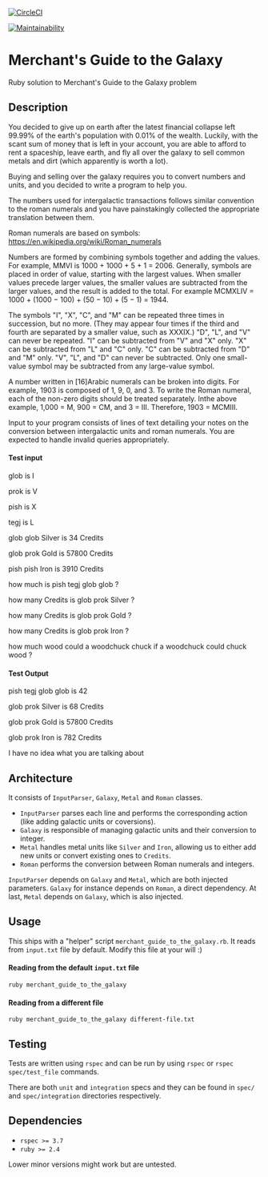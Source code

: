 [![CircleCI](https://circleci.com/gh/feliperoveran/merchant-guide-to-the-galaxy/tree/master.svg?style=shield)](https://circleci.com/gh/feliperoveran/merchant-guide-to-the-galaxy/tree/master)

[![Maintainability](https://api.codeclimate.com/v1/badges/6b8286f59cf1a43bf0d5/maintainability)](https://codeclimate.com/github/feliperoveran/merchant-guide-to-the-galaxy/maintainability)

# Merchant's Guide to the Galaxy

Ruby solution to Merchant's Guide to the Galaxy problem

## Description

You decided to give up on earth after the latest financial collapse left 99.99% of the earth's
population with 0.01% of the wealth. Luckily, with the scant sum of money that is left in your
account, you are able to afford to rent a spaceship, leave earth, and fly all over the galaxy to sell
common metals and dirt (which apparently is worth a lot).

Buying and selling over the galaxy requires you to convert numbers and units, and you decided
to write a program to help you.

The numbers used for intergalactic transactions follows similar convention to the roman
numerals and you have painstakingly collected the appropriate translation between them.

Roman numerals are based on symbols: https://en.wikipedia.org/wiki/Roman_numerals

Numbers are formed by combining symbols together and adding the values. For example, MMVI
is 1000 + 1000 + 5 + 1 = 2006. Generally, symbols are placed in order of value, starting with the
largest values. When smaller values precede larger values, the smaller values are subtracted
from the larger values, and the result is added to the total. For example MCMXLIV = 1000 +
(1000 − 100) + (50 − 10) + (5 − 1) = 1944.

The symbols "I", "X", "C", and "M" can be repeated three times in succession, but no more. (They
may appear four times if the third and fourth are separated by a smaller value, such as XXXIX.)
"D", "L", and "V" can never be repeated.
"I" can be subtracted from "V" and "X" only. "X" can be subtracted from "L" and "C" only. "C" can
be subtracted from "D" and "M" only. "V", "L", and "D" can never be subtracted.
Only one small-value symbol may be subtracted from any large-value symbol.

A number written in [16]Arabic numerals can be broken into digits. For example, 1903 is
composed of 1, 9, 0, and 3. To write the Roman numeral, each of the non-zero digits should be
treated separately. Inthe above example, 1,000 = M, 900 = CM, and 3 = III. Therefore, 1903 =
MCMIII.

Input to your program consists of lines of text detailing your notes on the conversion between
intergalactic units and roman numerals.
You are expected to handle invalid queries appropriately.

#### Test input
glob is I

prok is V

pish is X

tegj is L

glob glob Silver is 34 Credits

glob prok Gold is 57800 Credits

pish pish Iron is 3910 Credits

how much is pish tegj glob glob ?

how many Credits is glob prok Silver ?

how many Credits is glob prok Gold ?

how many Credits is glob prok Iron ?

how much wood could a woodchuck chuck if a woodchuck could chuck wood ?


#### Test Output
pish tegj glob glob is 42

glob prok Silver is 68 Credits

glob prok Gold is 57800 Credits

glob prok Iron is 782 Credits

I have no idea what you are talking about


## Architecture

It consists of `InputParser`, `Galaxy`, `Metal` and `Roman` classes.

*  `InputParser` parses each line and performs the corresponding action (like adding galactic units or coversions).
*  `Galaxy` is responsible of managing galactic units and their conversion to integer.
*  `Metal` handles metal units like `Silver` and `Iron`, allowing us to either add new units or convert existing ones to
`Credits`.
*  `Roman` performs the conversion between Roman numerals and integers.

`InputParser` depends on `Galaxy` and `Metal`, which are both injected parameters. `Galaxy` for instance depends on `Roman`,
a direct dependency. At last, `Metal` depends on `Galaxy`, which is also injected.

## Usage
This ships with a "helper" script `merchant_guide_to_the_galaxy.rb`. It reads from `input.txt` file by default.
Modify this file at your will :)

#### Reading from the default `input.txt` file
`ruby merchant_guide_to_the_galaxy`

#### Reading from a different file
`ruby merchant_guide_to_the_galaxy different-file.txt`

## Testing
Tests are written using `rspec` and can be run by using `rspec` or `rspec spec/test_file` commands.

There are both `unit` and `integration` specs and they can be found in `spec/` and `spec/integration` directories
respectively.

## Dependencies
*  `rspec >= 3.7`
*  `ruby >= 2.4`

Lower minor versions might work but are untested.
